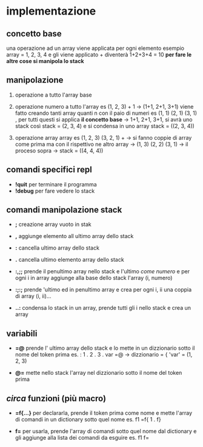 # implementazione

## concetto base
una operazione ad un array viene applicata per ogni elemento esempio
array = 1, 2, 3, 4 e gli viene applicato + diventerà 1+2+3+4 = 10
**per fare le altre cose si manipola lo stack**

## manipolazione
1. operazione a tutto l'array base

2. operazione numero a tutto l'array es (1, 2, 3) + 1 -> (1+1, 2+1, 3+1) viene fatto creando tanti array quanti n con il paio di numeri es (1, 1) (2, 1) (3, 1) , per tutti questi si applica **il concetto base** -> 1+1, 2+1, 3+1, si avrà uno stack così stack = (2, 3, 4) e si condensa in uno array stack = ((2, 3, 4))

3. operazione array array es (1, 2, 3) (3, 2, 1) + -> si fanno coppie di array come prima ma con il rispettivo ne altro array -> (1, 3) (2, 2) (3, 1) -> il proceso sopra -> stack = ((4, 4, 4))


## comandi specifici repl

* **!quit** per terminare il programma
* **!debug** per fare vedere lo stack

## comandi manipolazione stack

* **;** creazione array vuoto in stak
* **,** aggiunge elemento all ultimo array dello stack
* **:** cancella ultimo array dello stack
* **.** cancella ultimo elemento array dello stack

* **:,;;** prende il penultimo array nello stack e l'ultimo *come numero* e per ogni i in array aggiunge alla base dello stack l'array (i, numero)

* **:;:;** prende 'ultimo ed in penultimo array e crea per ogni i, ii una coppia di array (i, ii)...

* **..:** condensa lo stack in un array, prende tutti gli i nello stack e crea un array

## variabili

* **=@** prende l' ultimo array dello stack e lo mette in un dizzionario sotto il nome del token prima es. : 1 . 2 . 3 . var =@ -> dizzionario = { 'var' = (1, 2, 3)

* **@=** mette nello stack l'array nel dizzionario sotto il nome del token prima

## *circa* funzioni (più macro)

* **=f{...}** per declararla, prende il token prima come nome e mette l'array di comandi in un dictionary sotto quel nome es. f1 =f{ 1 . f}

* **f=** per usarla, prende l'array di comandi sotto quel nome dal dictionary e gli aggiunge alla lista dei comandi da esguire es. f1 f=